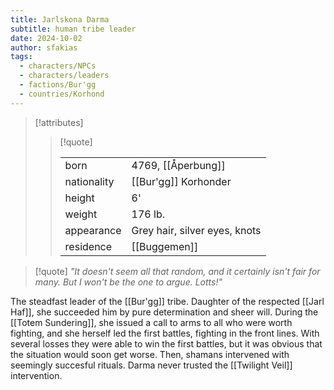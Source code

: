 ```yaml
---
title: Jarlskona Darma
subtitle: human tribe leader
date: 2024-10-02
author: sfakias
tags:
  - characters/NPCs
  - characters/leaders
  - factions/Bur'gg
  - countries/Korhond
---
```

> [!attributes]
> 
> > [!quote]
> >
> > | | |
> > | --- | --- |
> > | born | 4769, [[Åperbung]] |
> > | nationality | [[Bur'gg]] Korhonder |
> > | height | 6' |
> > | weight | 176 lb. |
> > | appearance | Grey hair, silver eyes, knots |
> > | residence | [[Buggemen]] |

> [!quote] 
> _"It doesn't seem all that random, and it certainly isn't fair for many. But I won't be the one to argue. Lotts!"_

The steadfast leader of the [[Bur'gg]] tribe. Daughter of the respected [[Jarl Haf]], she succeeded him by pure determination and sheer will. During the [[Totem Sundering]], she issued a call to arms to all who were worth fighting, and she herself led the first battles, fighting in the front lines. With several losses they were able to win the first battles, but it was obvious that the situation would soon get worse. Then, shamans intervened with seemingly succesful rituals. Darma never trusted the [[Twilight Veil]] intervention.